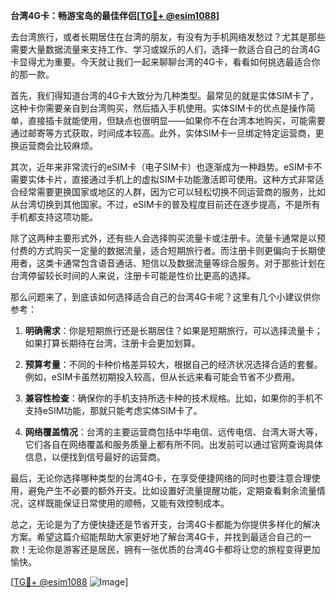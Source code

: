 **台湾4G卡：畅游宝岛的最佳伴侣[[TG💪+ @esim1088](https://t.me/s/esim1088)]**

去台湾旅行，或者长期居住在台湾的朋友，有没有为手机网络发愁过？尤其是那些需要大量数据流量来支持工作、学习或娱乐的人们，选择一款适合自己的台湾4G卡显得尤为重要。今天就让我们一起来聊聊台湾的4G卡，看看如何挑选最适合你的那一款。

首先，我们得知道台湾的4G卡大致分为几种类型。最常见的就是实体SIM卡了，这种卡你需要亲自到台湾购买，然后插入手机使用。实体SIM卡的优点是操作简单，直接插卡就能使用，但缺点也很明显——如果你不在台湾本地购买，可能需要通过邮寄等方式获取，时间成本较高。此外，实体SIM卡一旦绑定特定运营商，更换运营商会比较麻烦。

其次，近年来非常流行的eSIM卡（电子SIM卡）也逐渐成为一种趋势。eSIM卡不需要实体卡片，直接通过手机上的虚拟SIM卡功能激活即可使用。这种方式非常适合经常需要更换国家或地区的人群，因为它可以轻松切换不同运营商的服务，比如从台湾切换到其他国家。不过，eSIM卡的普及程度目前还在逐步提高，不是所有手机都支持这项功能。

除了这两种主要形式外，还有些人会选择购买流量卡或注册卡。流量卡通常是以预付费的方式购买一定量的数据流量，适合短期旅行者。而注册卡则更偏向于长期使用者，这类卡通常包含语音通话、短信以及数据流量等综合服务。对于那些计划在台湾停留较长时间的人来说，注册卡可能是性价比更高的选择。

那么问题来了，到底该如何选择适合自己的台湾4G卡呢？这里有几个小建议供你参考：

1. **明确需求**：你是短期旅行还是长期居住？如果是短期旅行，可以选择流量卡；如果打算长期待在台湾，注册卡会更加划算。
   
2. **预算考量**：不同的卡种价格差异较大，根据自己的经济状况选择合适的套餐。例如，eSIM卡虽然初期投入较高，但从长远来看可能会节省不少费用。

3. **兼容性检查**：确保你的手机支持所选卡种的技术规格。比如，如果你的手机不支持eSIM功能，那就只能考虑实体SIM卡了。

4. **网络覆盖情况**：台湾的主要运营商包括中华电信、远传电信、台湾大哥大等，它们各自在网络覆盖和服务质量上都有所不同。出发前可以通过官网查询具体信息，以便找到信号最好的运营商。

最后，无论你选择哪种类型的台湾4G卡，在享受便捷网络的同时也要注意合理使用，避免产生不必要的额外开支。比如设置好流量提醒功能，定期查看剩余流量情况，这样既能保证日常使用的顺畅，又能有效控制成本。

总之，无论是为了方便快捷还是节省开支，台湾4G卡都能为你提供多样化的解决方案。希望这篇介绍能帮助大家更好地了解台湾4G卡，并找到最适合自己的一款！无论你是游客还是居民，拥有一张优质的台湾4G卡都将让您的旅程变得更加愉快。

[[TG💪+ @esim1088](https://t.me/s/esim1088) ![Image](https://i.postimg.cc/4NQfJmqS/Snipaste-2025-05-13-00-14-12.png)]